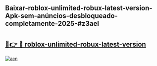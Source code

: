 ## Baixar-roblox-unlimited-robux-latest-version-Apk-sem-anúncios-desbloqueado-completamente-2025-#z3ael

# <h2><a href="https://ainizakaria.my?title=roblox-unlimited-robux-latest-version&ref=20M">🔗👉 🔴 roblox-unlimited-robux-latest-version</a></h2>

[![acn](https://github.com/user-attachments/assets/0f9c940e-d8b0-45ae-aac7-cd30a18b3e1c)](https://ainizakaria.my?title=roblox-unlimited-robux-latest-version&ref=20M)

